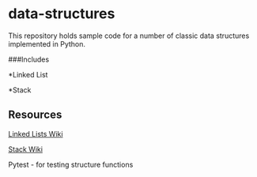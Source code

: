# data-structures

This repository holds sample code for a number of classic data structures implemented in Python.

###Includes

*Linked List

*Stack

## Resources
[Linked Lists Wiki](http://en.wikipedia.org/wiki/Linked_list)

[Stack Wiki](http://en.wikipedia.org/wiki/Stack_(abstract_data_type))


Pytest - for testing structure functions
